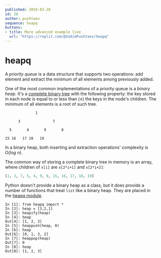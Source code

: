 ```yaml
---
published: 2018-03-28
id: 28
author: pushtaev
sequence: heapq
buttons:
- title: More advanced example live
  url: "https://replit.com/@VadimPushtaev/heapq"
---
```


# heapq

A _priority queue_ is a data structure that supports two operations:
add element and extract the minimum of all elements among previously added.

One of the most common implementations of a priority queue is a _binary heap_.
It's a [complete binary tree](https://en.wikipedia.org/wiki/Binary_tree#Types_of_binary_trees) with the following property:
the key stored in each node is equal to or less than (≤) the keys in the node's children.
The minimum of all elements is a root of such tree.

```text
              1

      3               7

  5       4       9       8

15 16   17 18   19
```

In a binary heap, both inserting and extraction operations' complexity is _O(log n)_.

The common way of storing a complete binary tree in memory is an array, where children of `x[i]` are `x[2*i+1]` and `x[2*i+2]`:

```python
[1, 3, 7, 5, 4, 9, 8, 15, 16, 17, 18, 19]
```

Python doesn't provide a binary heap as a class,
but it does provide a number of functions that treat `list` like a binary heap.
They are placed in the [heapq module](https://docs.python.org/3.0/library/heapq.html).

```ipython
In [1]: from heapq import *
In [2]: heap = [3,2,1]
In [3]: heapify(heap)
In [4]: heap
Out[4]: [1, 2, 3]
In [5]: heappush(heap, 0)
In [6]: heap
Out[6]: [0, 1, 3, 2]
In [7]: heappop(heap)
Out[7]: 0
In [8]: heap
Out[8]: [1, 2, 3]
```

